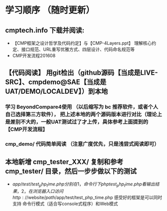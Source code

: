 # 学习顺序 （随时更新）

## cmptech.info 下载并阅读:
* 【CMP框架之设计哲学及代码约定】与【CMP-4Layers.ppt】
  理解核心约定、接口规范、URL重写优雅方式、四层设计、代码命名规范等
* CMP开发流程201608

## 【代码阅读】 用git检出（github源码【当成是LIVE-SRC】、cmpdemo@SAE【当成是 UAT/DEMO/LOCALDEV】）到本地

### 学习 BeyondCompare4使用 （以后缩写为 bc 推荐软件，或者个人自己选择第三方软件）， 把上述本地的两个源码版本进行对比（理论上是差别不大的，一般UAT测试过了才上传，具体参考上面提到的 【CMP开发流程】

### cmp_demo/ 代码简单阅读 （注意广度优先，只是浅尝式阅读即可）

## 本地新增 cmp_tester_XXX/ 复制和参考 cmp_tester/ 目录，然后一步步做以下的测试
* $app/test/test_php_time.php
  分别在1，命令行下 php test_php_time.php 看输出结果，
	2，在浏览器入口访问 http://$website/$path/$app/test/test_php_time.php
	感受好的框架是可以同时支持 命令行模式（适合写console式程序）和Web模式

